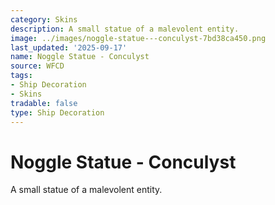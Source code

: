 ```yaml
---
category: Skins
description: A small statue of a malevolent entity.
image: ../images/noggle-statue---conculyst-7bd38ca450.png
last_updated: '2025-09-17'
name: Noggle Statue - Conculyst
source: WFCD
tags:
- Ship Decoration
- Skins
tradable: false
type: Ship Decoration
---
```


# Noggle Statue - Conculyst

A small statue of a malevolent entity.


